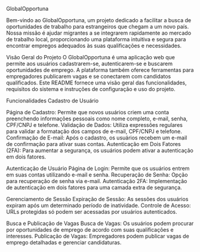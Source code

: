 GlobalOpportuna

Bem-vindo ao GlobalOpportuna, um projeto dedicado a facilitar a busca de oportunidades de trabalho para estrangeiros que chegam a um novo país. Nossa missão é ajudar migrantes a se integrarem rapidamente ao mercado de trabalho local, proporcionando uma plataforma intuitiva e segura para encontrar empregos adequados às suas qualificações e necessidades.

Visão Geral do Projeto
O GlobalOpportuna é uma aplicação web que permite aos usuários cadastrarem-se, autenticarem-se e buscarem oportunidades de emprego. A plataforma também oferece ferramentas para empregadores publicarem vagas e se conectarem com candidatos qualificados. Este README fornece uma visão geral das funcionalidades, requisitos do sistema e instruções de configuração e uso do projeto.

Funcionalidades
Cadastro de Usuário

Página de Cadastro: Permite que novos usuários criem uma conta preenchendo informações pessoais como nome completo, e-mail, senha, CPF/CNPJ e telefone.
Validação de Dados: Utiliza expressões regulares para validar a formatação dos campos de e-mail, CPF/CNPJ e telefone.
Confirmação de E-mail: Após o cadastro, os usuários recebem um e-mail de confirmação para ativar suas contas.
Autenticação em Dois Fatores (2FA): Para aumentar a segurança, os usuários podem ativar a autenticação em dois fatores.

Autenticação de Usuário
Página de Login: Permite que os usuários entrem em suas contas utilizando e-mail e senha.
Recuperação de Senha: Opção para recuperação de senha via e-mail.
Autenticação 2FA: Implementação de autenticação em dois fatores para uma camada extra de segurança.

Gerenciamento de Sessão
Expiração de Sessão: As sessões dos usuários expiram após um determinado período de inatividade.
Controle de Acesso: URLs protegidas só podem ser acessadas por usuários autenticados.

Busca e Publicação de Vagas
Busca de Vagas: Os usuários podem procurar por oportunidades de emprego de acordo com suas qualificações e interesses.
Publicação de Vagas: Empregadores podem publicar vagas de emprego detalhadas e gerenciar candidaturas.
